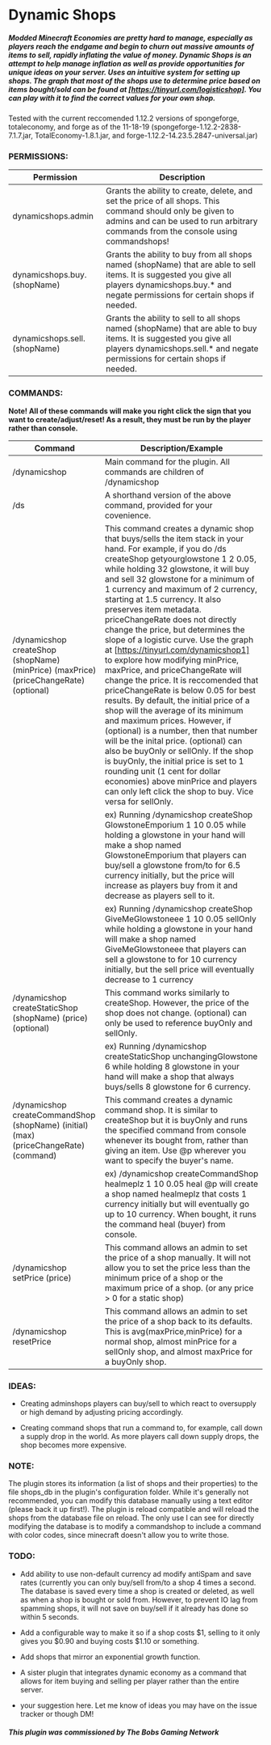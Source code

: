 # Dynamic Shops
##### Modded Minecraft Economies are pretty hard to manage, especially as players reach the endgame and begin to churn out massive amounts of items to sell, rapidly inflating the value of money. Dynamic Shops is an attempt to help manage inflation as well as provide opportunities for unique ideas on your server. Uses an intuitive system for setting up shops. The graph that most of the shops use to determine price based on items bought/sold can be found at [https://tinyurl.com/logisticshop]. You can play with it to find the correct values for your own shop.

Tested with the current reccomended 1.12.2 versions of spongeforge, totaleconomy, and forge as of the 11-18-19 (spongeforge-1.12.2-2838-7.1.7.jar, TotalEconomy-1.8.1.jar, and forge-1.12.2-14.23.5.2847-universal.jar) 

### PERMISSIONS:
| Permission                                             | Description                                                                                                                                                                                        |
|------------------------------------------------------|----------------------------------------------------------------------------------------------------------------------------------------------------------------------------|
| dynamicshops.admin           | Grants the ability to create, delete, and set the price of all shops. This command should only be given to admins and can be used to run arbitrary commands from the console using commandshops!   |
| dynamicshops.buy.(shopName)  | Grants the ability to buy from all shops named (shopName) that are able to sell items. It is suggested you give all players dynamicshops.buy.* and negate permissions for certain shops if needed. |
| dynamicshops.sell.(shopName) | Grants the ability to sell to all shops named (shopName) that are able to buy items. It is suggested you give all players dynamicshops.sell.* and negate permissions for certain shops if needed.  |
### COMMANDS:

**Note! All of these commands will make you right click the sign that you want to create/adjust/reset! As a result, they must be run by the player rather than console.**

| Command                                                                               | Description/Example                                                                                                                                                                                                                                                                                                                                                                                                                                                                                                                                                                                                                                                                                                                                                                                                                                                                                                                                                                                                                                                      |
|---------------------------------------------------------------------------------------|--------------------------------------------------------------------------------------------------------------------------------------------------------------------------------------------------------------------------------------------------------------------------------------------------------------------------------------------------------------------------------------------------------------------------------------------------------------------------------------------------------------------------------------------------------------------------------------------------------------------------------------------------------------------------------------------------------------------------------------------------------------------------------------------------------------------------------------------------------------------------------------------------------------------------------------------------------------------------------------------------------------------------------------------------------------------------|
| /dynamicshop                                                                          | Main command for the plugin. All commands are children of /dynamicshop                                                                                                                                                                                                                                                                                                                                                                                                                                                                                                                                                                                                                                                                                                                                                                                                                                                                                                                                                                                                   |
| /ds                                                                                   | A shorthand version of the above command, provided for your covenience.                                                                                                                                                                                                                                                                                                                                                                                                                                                                                                                                                                                                                                                                                                                                                                                                                                                                                                                                                                                                  |
| /dynamicshop createShop (shopName) (minPrice) (maxPrice) (priceChangeRate) (optional) | This command creates a dynamic shop that buys/sells the item stack in your hand. For example, if you do /ds createShop getyourglowstone 1 2 0.05, while holding 32 glowstone, it will buy and sell 32 glowstone for a minimum of 1 currency and maximum of 2 currency, starting at 1.5 currency. It also preserves item metadata. priceChangeRate does not directly change the price, but determines the slope of a logistic curve. Use the graph at [https://tinyurl.com/dynamicshop1] to explore how modifying minPrice, maxPrice, and priceChangeRate will change the price. It is reccomended that priceChangeRate is below 0.05 for best results. By default, the initial price of a shop will the average of its minimum and maximum prices. However, if (optional) is a number, then that number will be the inital price. (optional) can also be buyOnly or sellOnly. If the shop is buyOnly, the initial price is set to 1 rounding unit (1 cent for dollar economies) above minPrice and players can only left click the shop to buy. Vice versa for sellOnly. |
|                                                                                       | ex) Running /dynamicshop createShop GlowstoneEmporium 1 10 0.05 while holding a glowstone in your hand will make a shop named GlowstoneEmporium that players can buy/sell a glowstone from/to for 6.5 currency initially, but the price will increase as players buy from it and decrease as players sell to it.                                                                                                                                                                                                                                                                                                                                                                                                                                                                                                                                                                                                                                                                                                                                                         |
|                                                                                       | ex) Running /dynamicshop createShop GiveMeGlowstoneee 1 10 0.05 sellOnly while holding a glowstone in your hand will make a shop named GiveMeGlowstoneee that players can sell a glowstone to for 10 currency initially, but the sell price will eventually decrease to 1 currency                                                                                                                                                                                                                                                                                                                                                                                                                                                                                                                                                                                                                                                                                                                                                                                       |
| /dynamicshop createStaticShop (shopName) (price) (optional)                           | This command works similarly to createShop. However, the price of the shop does not change. (optional) can only be used to reference buyOnly and sellOnly.                                                                                                                                                                                                                                                                                                                                                                                                                                                                                                                                                                                                                                                                                                                                                                                                                                                                                                               |
|                                                                                       | ex) Running /dynamicshop createStaticShop unchangingGlowstone 6 while holding 8 glowstone in your hand will make a shop that always buys/sells 8 glowstone for 6 currency.                                                                                                                                                                                                                                                                                                                                                                                                                                                                                                                                                                                                                                                                                                                                                                                                                                                                                               |
| /dynamicshop createCommandShop (shopName) (initial) (max) (priceChangeRate) (command) | This command creates a dynamic command shop. It is similar to createShop but it is buyOnly and runs the specified command from console whenever its bought from, rather than giving an item. Use @p wherever you want to specify the buyer's name.                                                                                                                                                                                                                                                                                                                                                                                                                                                                                                                                                                                                                                                                                                                                                                                                                       |
|                                                                                       | ex) /dynamicshop createCommandShop healmeplz 1 10 0.05 heal @p will create a shop named healmeplz that costs 1 currency initially but will eventually go up to 10 currency. When bought, it runs the command heal (buyer) from console.                                                                                                                                                                                                                                                                                                                                                                                                                                                                                                                                                                                                                                                                                                                                                                                                                                  |
| /dynamicshop setPrice (price)                                                         | This command allows an admin to set the price of a shop manually. It will not allow you to set the price less than the minimum price of a shop or the maximum price of a shop. (or any price > 0 for a static shop)                                                                                                                                                                                                                                                                                                                                                                                                                                                                                                                                                                                                                                                                                                                                                                                                                                                      |
| /dynamicshop resetPrice                                                               | This command allows an admin to set the price of a shop back to its defaults. This is avg(maxPrice,minPrice) for a normal shop, almost minPrice for a sellOnly shop, and almost maxPrice for a buyOnly shop.                                                                                                                                                                                                                                                                                                                                                                                                                                                                                                                                                                                                                                                                                                                                                                                                                                                             |

### IDEAS:

- Creating adminshops players can buy/sell to which react to oversupply or high demand by adjusting pricing accordingly. 

- Creating command shops that run a command to, for example, call down a supply drop in the world. As more players call down supply drops, the shop becomes more expensive.

### NOTE:

The plugin stores its information (a list of shops and their properties) to the file shops_db in the plugin's configuration folder. While it's generally not recommended, you can modify this database manually using a text editor (please back it up first!). The plugin is reload compatible and will reload the shops from the database file on reload. The only use I can see for directly modifying the database is to modify a commandshop to include a command with color codes, since minecraft doesn't allow you to write those.

### TODO:

- Add ability to use non-default currency ad modify antiSpam and save rates (currently you can only buy/sell from/to a shop 4 times a second. The database is saved every time a shop is created or deleted, as well as when a shop is bought or sold from. However, to prevent IO lag from spamming shops, it will not save on buy/sell if it already has done so within 5 seconds.

- Add a configurable way to make it so if a shop costs $1, selling to it only gives you $0.90 and buying costs $1.10 or something.

- Add shops that mirror an exponential growth function. 

- A sister plugin that integrates dynamic economy as a command that allows for item buying and selling per player rather than the entire server.

- your suggestion here. Let me know of ideas you may have on the issue tracker or though DM!


##### This plugin was commissioned by The Bobs Gaming Network